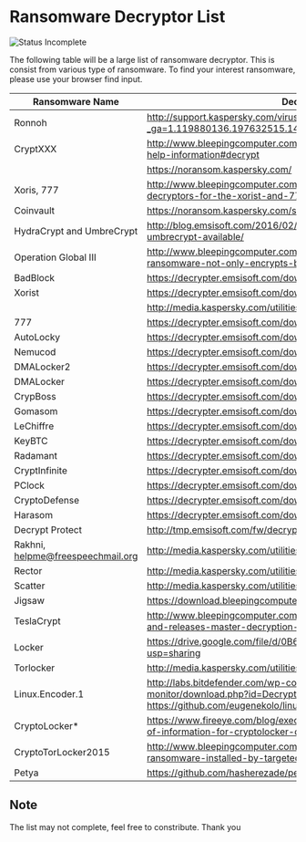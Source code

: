 # Ransomware Decryptor List

![Status Incomplete](https://img.shields.io/badge/Status-Incomplete-orange.svg)

The following table will be a large list of ransomware decryptor. This is consist from various type of ransomware. To find your interest ransomware, please use your browser find input.

| Ransomware Name | Decryptor URL |
| --------------- | ------------- |
| Ronnoh          | http://support.kaspersky.com/viruses/disinfection/8547?_ga=1.119880136.197632515.1463995280#block2 |
| CryptXXX        | http://www.bleepingcomputer.com/virus-removal/cryptxxx-ransomware-help-information#decrypt |
|                 | https://noransom.kaspersky.com/ |
| Xoris, 777      | http://www.bleepingcomputer.com/news/security/emsisoft-releases-decryptors-for-the-xorist-and-777-ransomware/ |
| Coinvault       | https://noransom.kaspersky.com/static/CoinVaultDecryptor.zip |
| HydraCrypt and UmbreCrypt | http://blog.emsisoft.com/2016/02/12/decrypter-for-hydracrypt-and-umbrecrypt-available/ |
| Operation Global III | http://www.bleepingcomputer.com/forums/t/559220/operation-global-iii-ransomware-not-only-encrypts-but-infects-your-data-as-well/ |
| BadBlock        | https://decrypter.emsisoft.com/download/badblock |
| Xorist          | https://decrypter.emsisoft.com/download/xorist |
|                 | http://media.kaspersky.com/utilities/VirusUtilities/EN/xoristdecryptor.zip |
| 777             | https://decrypter.emsisoft.com/download/777 |
| AutoLocky       | https://decrypter.emsisoft.com/download/autolocky |
| Nemucod         | https://decrypter.emsisoft.com/download/nemucod |
| DMALocker2      | https://decrypter.emsisoft.com/download/dmalocker2 |
| DMALocker       | https://decrypter.emsisoft.com/download/dmalocker |
| CrypBoss        | https://decrypter.emsisoft.com/download/crypboss |
| Gomasom         | https://decrypter.emsisoft.com/download/gomasom |
| LeChiffre       | https://decrypter.emsisoft.com/download/lechiffre |
| KeyBTC          | https://decrypter.emsisoft.com/download/keybtc |
| Radamant        | https://decrypter.emsisoft.com/download/radamant |
| CryptInfinite   | https://decrypter.emsisoft.com/download/cryptinfinite |
| PClock          | https://decrypter.emsisoft.com/download/pclock |
| CryptoDefense   | https://decrypter.emsisoft.com/download/cryptodefense |
| Harasom         | https://decrypter.emsisoft.com/download/harasom |
| Decrypt Protect | http://tmp.emsisoft.com/fw/decrypt_mblblock.exe |
| Rakhni, helpme@freespeechmail.org | http://media.kaspersky.com/utilities/VirusUtilities/EN/rakhnidecryptor.zip |
| Rector          | http://media.kaspersky.com/utilities/VirusUtilities/EN/rectordecryptor.zip |
| Scatter         | http://media.kaspersky.com/utilities/VirusUtilities/EN/ScatterDecryptor.zip |
| Jigsaw          | https://download.bleepingcomputer.com/demonslay335/JigSawDecrypter.zip |
| TeslaCrypt      | http://www.bleepingcomputer.com/news/security/teslacrypt-shuts-down-and-releases-master-decryption-key/ |
| Locker          | https://drive.google.com/file/d/0B6y1wjhVZ-WPVkttLVdIWXNodkk/view?usp=sharing |
| Torlocker       | http://media.kaspersky.com/utilities/VirusUtilities/EN/ScraperDecryptor.zip |
| Linux.Encoder.1 | http://labs.bitdefender.com/wp-content/plugins/download-monitor/download.php?id=Decrypter_0-1.3.zip, https://github.com/eugenekolo/linux-ransomware-decrypter |
| CryptoLocker*   | https://www.fireeye.com/blog/executive-perspective/2014/08/your-locker-of-information-for-cryptolocker-decryption.html |
| CryptoTorLocker2015 | http://www.bleepingcomputer.com/news/security/help-recover-files-txt-ransomware-installed-by-targeted-terminal-services-attacks/ |
| Petya           | https://github.com/hasherezade/petya_recovery |

## Note
The list may not complete, feel free to constribute. Thank you
